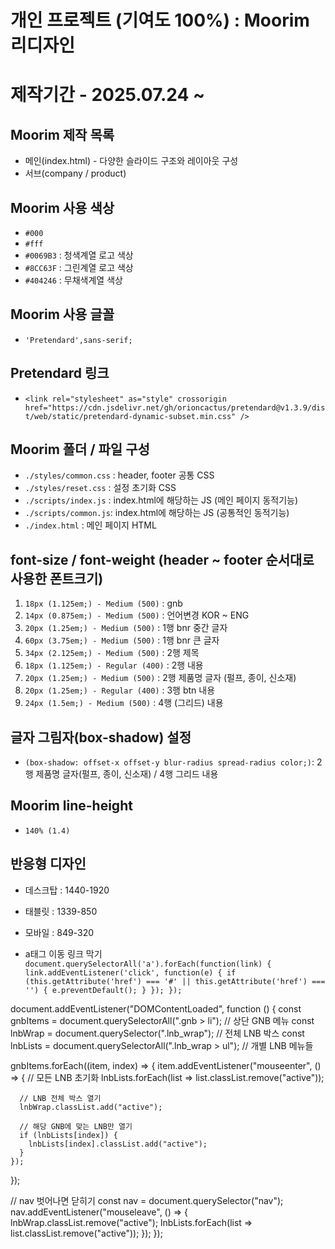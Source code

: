 # 개인 프로젝트 (기여도 100%) : Moorim 리디자인
# 제작기간 - 2025.07.24 ~ 
## Moorim 제작 목록
* 메인(index.html) - 다양한 슬라이드 구조와 레이아웃 구성
* 서브(company / product) 
## Moorim 사용 색상
* `#000`
* `#fff`
* `#0069B3` : 청색계열 로고 색상
* `#8CC63F` : 그린계열 로고 색상
* `#404246` : 무채색계열 색상
## Moorim 사용 글꼴
* `'Pretendard',sans-serif;`
## Pretendard 링크
* `<link rel="stylesheet" as="style" crossorigin href="https://cdn.jsdelivr.net/gh/orioncactus/pretendard@v1.3.9/dist/web/static/pretendard-dynamic-subset.min.css" />`
## Moorim 폴더 / 파일 구성
* `./styles/common.css` : header, footer 공통 CSS
* `./styles/reset.css` : 설정 초기화 CSS
* `./scripts/index.js` : index.html에 해당하는 JS (메인 페이지 동적기능)
* `./scripts/common.js`: index.html에 해당하는 JS (공통적인 동적기능)
* `./index.html` : 메인 페이지 HTML 
## font-size  / font-weight (header ~ footer 순서대로 사용한 폰트크기)
1. `18px (1.125em;) - Medium (500)` : gnb 
2. `14px (0.875em;) - Medium (500)` : 언어변경 KOR ~ ENG
3. `20px (1.25em;) - Medium (500)` : 1행 bnr 중간 글자
4. `60px (3.75em;) - Medium (500)` : 1행 bnr 큰 글자
5. `34px (2.125em;) - Medium (500)` : 2행 제목 
6. `18px (1.125em;) - Regular (400)` : 2행 내용
7. `20px (1.25em;) - Medium (500)` : 2행 제품명 글자 (펄프, 종이, 신소재) 
8. `20px (1.25em;) - Regular (400)` : 3행 btn 내용
9. `24px (1.5em;) - Medium (500)` : 4행 (그리드) 내용

## 글자 그림자(box-shadow) 설정
* `(box-shadow: offset-x offset-y blur-radius spread-radius color;)`: 2행 제품명 글자(펄프, 종이, 신소재) / 4행 그리드 내용 
## Moorim line-height 
* `140% (1.4)` 

## 반응형 디자인
* 데스크탑 : 1440-1920
* 태블릿 : 1339-850
* 모바일 : 849-320 

* a태그 이동 링크 막기
`document.querySelectorAll('a').forEach(function(link) {
    link.addEventListener('click', function(e) {
    if (this.getAttribute('href') === '#' || this.getAttribute('href') === '') {
            e.preventDefault();
        }
    });
});`





document.addEventListener("DOMContentLoaded", function () {
  const gnbItems = document.querySelectorAll(".gnb > li");   // 상단 GNB 메뉴
  const lnbWrap = document.querySelector(".lnb_wrap");       // 전체 LNB 박스
  const lnbLists = document.querySelectorAll(".lnb_wrap > ul"); // 개별 LNB 메뉴들

  gnbItems.forEach((item, index) => {
    item.addEventListener("mouseenter", () => {
      // 모든 LNB 초기화
      lnbLists.forEach(list => list.classList.remove("active"));

      // LNB 전체 박스 열기
      lnbWrap.classList.add("active");

      // 해당 GNB에 맞는 LNB만 열기
      if (lnbLists[index]) {
        lnbLists[index].classList.add("active");
      }
    });
  });

  // nav 벗어나면 닫히기
  const nav = document.querySelector("nav");
  nav.addEventListener("mouseleave", () => {
    lnbWrap.classList.remove("active");
    lnbLists.forEach(list => list.classList.remove("active"));
  });
});

